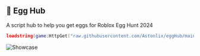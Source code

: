 ## 🥚 Egg Hub
A script hub to help you get eggs for Roblox Egg Hunt 2024

```lua
loadstring(game:HttpGet("raw.githubusercontent.com/Astonlix/eggHub/main/main"))()
```

![Showcase]([https://media.discordapp.net/attachments/982402781887479838/988369033185357825/unknown.png?width=910&height=660](https://cdn.discordapp.com/attachments/1183127903295258675/1218406643491012710/2024-03-15_22-52-17.mp4?ex=66078c9c&is=65f5179c&hm=b4664ec741f8dd83fee7108afc19029ab9e0046e4cfb8e31abe356a56feb643a&)https://cdn.discordapp.com/attachments/1183127903295258675/1218406643491012710/2024-03-15_22-52-17.mp4?ex=66078c9c&is=65f5179c&hm=b4664ec741f8dd83fee7108afc19029ab9e0046e4cfb8e31abe356a56feb643a&)
